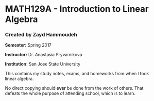 # MATH129A - Introduction to Linear Algebra
### Created by Zayd Hammoudeh

**Semester:** Spring 2017

**Instructor:** Dr. Anastasia Pryvarnikova

**Institution:** San Jose State University

This contains my study notes, exams, and homeworks from when I took linear algebra.

No direct copying should **ever** be done from the work of others.  That defeats the whole purpose of attending school, which is to learn.